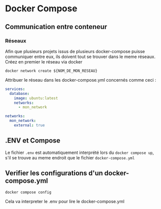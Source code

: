 # Docker Compose

## Communication entre conteneur
### Réseaux
Afin que plusieurs projets issus de plusieurs docker-compose puisse communiquer entre eux, ils doivent tout se trouver dans le meme réseaux.
Créez en premier le réseau via docker
```shell
docker network create ${NOM_DE_MON_RESEAU}
```
Attribuer le réseau dans les docker-compose.yml concernés comme ceci :
```yaml
services:
  database:
    image: ubuntu:latest
    networks:
      - mon_network

networks:
  mon_network:
    external: true
```

## .ENV et Compose
Le fichier `.env` est automatiquement interprété lors du `docker compose up`, s'il se trouve au meme endroit que le fichier `docker-compose.yml`

## Verifier les configurations d'un docker-compose.yml
```shell
docker compose config
```
Cela va interpreter le .env pour lire le docker-compose.yml
